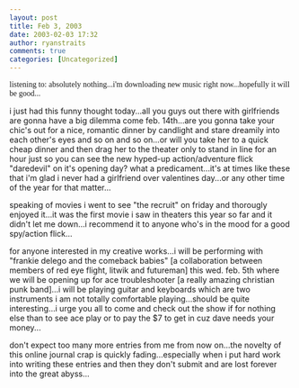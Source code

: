 ```yaml
---
layout: post
title: Feb 3, 2003
date: 2003-02-03 17:32
author: ryanstraits
comments: true
categories: [Uncategorized]
---
```

<span style="font-family:Verdana;">listening to: absolutely nothing...i'm downloading new music right now...hopefully it will be good...</span>

i just had this funny thought today...all you guys out there with girlfriends are gonna have a big dilemma come feb. 14th...are you gonna take your chic's out for a nice, romantic dinner by candlight and stare dreamily into each other's eyes and so on and so on...or will you take her to a quick cheap dinner and then drag her to the theater only to stand in line for an hour just so you can see the new hyped-up action/adventure flick "daredevil" on it's opening day? what a predicament...it's at times like these that i'm glad i never had a girlfriend over valentines day...or any other time of the year for that matter...

speaking of movies i went to see "the recruit" on friday and thorougly enjoyed it...it was the first movie i saw in theaters this year so far and it didn't let me down...i recommend it to anyone who's in the mood for a good spy/action flick...

for anyone interested in my creative works...i will be performing with "frankie delego and the comeback babies" [a collaboration between members of red eye flight, litwik and futureman] this wed. feb. 5th where we will be opening up for ace troubleshooter [a really amazing christian punk band]...i will be playing guitar and keyboards which are two instruments i am not totally comfortable playing...should be quite interesting...i urge you all to come and check out the show if for nothing else than to see ace play or to pay the $7 to get in cuz dave needs your money...

don't expect too many more entries from me from now on...the novelty of this online journal crap is quickly fading...especially when i put hard work into writing these entries and then they don't submit and are lost forever into the great abyss...

